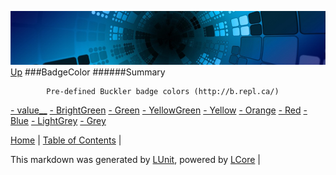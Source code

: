 ![](../Content/LCore-banner-small.png "")
[Up](../LUnit.md)
###BadgeColor
######Summary

            Pre-defined Buckler badge colors (http://b.repl.ca/)
            
[ - value__](BadgeColor_value__.md)
[ - BrightGreen](BadgeColor_BrightGreen.md)
[ - Green](BadgeColor_Green.md)
[ - YellowGreen](BadgeColor_YellowGreen.md)
[ - Yellow](BadgeColor_Yellow.md)
[ - Orange](BadgeColor_Orange.md)
[ - Red](BadgeColor_Red.md)
[ - Blue](BadgeColor_Blue.md)
[ - LightGrey](BadgeColor_LightGrey.md)
[ - Grey](BadgeColor_Grey.md)

[Home](../../README.md) | [Table of Contents](../../TableOfContents.md) | 


This markdown was generated by [LUnit](https://github.com/CodeSingularity/LUnit), powered by [LCore](https://github.com/CodeSingularity/LCore) | 

